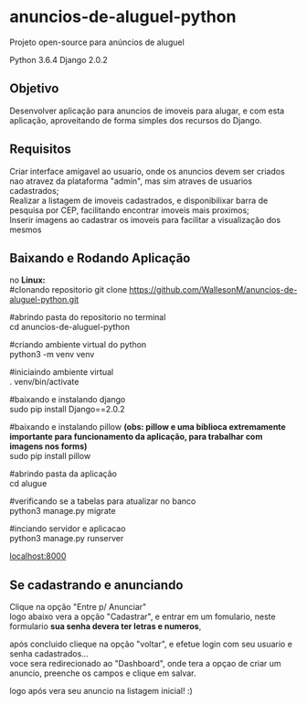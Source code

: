# anuncios-de-aluguel-python
Projeto open-source para anúncios de aluguel

Python 3.6.4 Django 2.0.2


<h2>Objetivo</h2>
Desenvolver aplicação para anuncios de imoveis para alugar, e com esta aplicação, aproveitando de forma simples dos recursos do Django.


<h2>Requisitos</h2>
Criar interface amigavel ao usuario, onde os anuncios devem ser criados nao atravez da plataforma "admin", mas sim atraves de usuarios cadastrados;<br>
Realizar a listagem de imoveis cadastrados, e disponibilixar barra de pesquisa por CEP, facilitando encontrar imoveis mais proximos;<br>
Inserir imagens ao cadastrar os imoveis para facilitar a visualização dos mesmos<br>


<h2>Baixando e Rodando Aplicação</h2>

no <b>Linux:</b><br>
#clonando repositorio
git clone https://github.com/WallesonM/anuncios-de-aluguel-python.git <br>

#abrindo pasta do repositorio no terminal<br>
cd anuncios-de-aluguel-python<br>

#criando ambiente virtual do python<br>
python3 -m venv venv<br>

#iniciaindo ambiente virtual<br>
. venv/bin/activate<br>

#baixando e instalando django<br>
sudo pip install Django==2.0.2<br>

#baixando e instalando pillow <b>(obs: pillow e uma biblioca extremamente importante para funcionamento da aplicação, para trabalhar com imagens nos forms)</b><br>
sudo pip install pillow<br>

#abrindo pasta da aplicação<br>
cd alugue<br>

#verificando se a tabelas para atualizar no banco<br>
python3 manage.py migrate<br>

#inciando servidor e aplicacao<br>
python3 manage.py runserver<br>

<a href="http://localhost:8000/">localhost:8000</a>

<h2>Se cadastrando e anunciando</h2>

Clique na opção "Entre p/ Anunciar"<br>
logo abaixo vera a opção "Cadastrar", e entrar em um fomulario, neste formulario <b>sua senha devera ter letras e numeros</b>,<br>

após concluido clieque na opção "voltar", e efetue login com seu usuario e senha cadastrados...<br>
voce sera redirecionado ao "Dashboard", onde tera a opçao de criar um anuncio, preenche os campos e clique em salvar.<br>

logo após vera seu anuncio na listagem inicial! :)


